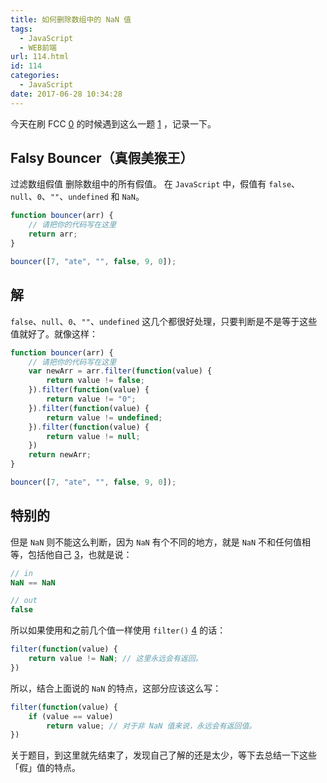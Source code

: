 ```yaml
---
title: 如何删除数组中的 NaN 值
tags:
  - JavaScript
  - WEB前端
url: 114.html
id: 114
categories:
  - JavaScript
date: 2017-06-28 10:34:28
---
```


今天在刷 FCC [0](http://(http://www.freecodecamp.cn) "| FreeCodeCamp中文社区") 的时候遇到这么一题 [1](http://(http://www.freecodecamp.cn/challenges/falsy-bouncer) "Falsy Bouncer | FreeCodeCamp中文社区") ，记录一下。

<!-- more -->

## Falsy Bouncer（真假美猴王）

过滤数组假值 删除数组中的所有假值。 在 `JavaScript` 中，假值有 `false`、`null`、`0`、`""`、`undefined` 和 `NaN`。

```javascript
function bouncer(arr) {
    // 请把你的代码写在这里
    return arr;
}

bouncer([7, "ate", "", false, 9, 0]);
```

## 解

`false`、`null`、`0`、`""`、`undefined` 这几个都很好处理，只要判断是不是等于这些值就好了。就像这样：

```javascript
function bouncer(arr) {
    // 请把你的代码写在这里
    var newArr = arr.filter(function(value) {
        return value != false;
    }).filter(function(value) {
        return value != "0";
    }).filter(function(value) {
        return value != undefined;
    }).filter(function(value) {
        return value != null;
    })
    return newArr;
}

bouncer([7, "ate", "", false, 9, 0]);
```

## 特别的

但是 `NaN` 则不能这么判断，因为 `NaN` 有个不同的地方，就是 `NaN` 不和任何值相等，包括他自己 [3](http://(http://www.shaoqun.com/a/249082.aspx) "[Java教程]js删除数组中的NaN")，也就是说：

```javascript
// in
NaN == NaN

// out
false
```

所以如果使用和之前几个值一样使用 `filter()` [4](http://(https://developer.mozilla.org/zh-CN/docs/Web/JavaScript/Reference/Global_Objects/Array/filter) "Array.prototype.filter() - JavaScript | MDN") 的话：

```javascript
filter(function(value) {
    return value != NaN; // 这里永远会有返回。
})
```

所以，结合上面说的 `NaN` 的特点，这部分应该这么写：

```javascript
filter(function(value) {
    if (value == value)
        return value; // 对于非 NaN 值来说，永远会有返回值。
})
```

关于题目，到这里就先结束了，发现自己了解的还是太少，等下去总结一下这些「假」值的特点。
